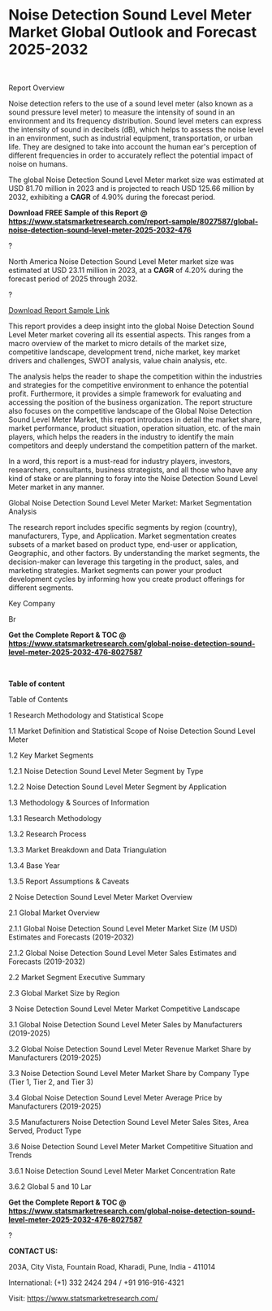 <h1>Noise Detection Sound Level Meter Market Global Outlook and Forecast 2025-2032</h1><br/><p>Report Overview</p>
 
 
 
 <p>Noise detection refers to the use of a sound level meter (also known as a sound pressure level meter) to measure the intensity of sound in an environment and its frequency distribution. Sound level meters can express the intensity of sound in decibels (dB), which helps to assess the noise level in an environment, such as industrial equipment, transportation, or urban life. They are designed to take into account the human ear&#39;s perception of different frequencies in order to accurately reflect the potential impact of noise on humans.</p>
 
 
 
 <p>The global Noise Detection Sound Level Meter market size was estimated at USD 81.70 million in 2023 and is projected to reach USD 125.66 million by 2032, exhibiting a <strong>CAGR</strong> of 4.90% during the forecast period.</p>
 
 
 
 <div><b>Download FREE Sample of this Report @ <a href="https://www.statsmarketresearch.com/download-free-sample/8027587/global-noise-detection-sound-level-meter-2025-2032-476">https://www.statsmarketresearch.com/report-sample/8027587/global-noise-detection-sound-level-meter-2025-2032-476</a></b></div>
 
 
 
 <p>? </p>
 
 
 
 <p>North America Noise Detection Sound Level Meter market size was estimated at USD 23.11 million in 2023, at a <strong>CAGR</strong> of 4.20% during the forecast period of 2025 through 2032.</p>
 
 
 
 <p>? </p>
 
 
 
 <p><a href="https://www.statsmarketresearch.com/download-free-sample/8027587/global-noise-detection-sound-level-meter-2025-2032-476">Download Report Sample Link</a></p>
 
 
 
 <p>This report provides a deep insight into the global Noise Detection Sound Level Meter market covering all its essential aspects. This ranges from a macro overview of the market to micro details of the market size, competitive landscape, development trend, niche market, key market drivers and challenges, SWOT analysis, value chain analysis, etc.</p>
 
 
 
 <p>The analysis helps the reader to shape the competition within the industries and strategies for the competitive environment to enhance the potential profit. Furthermore, it provides a simple framework for evaluating and accessing the position of the business organization. The report structure also focuses on the competitive landscape of the Global Noise Detection Sound Level Meter Market, this report introduces in detail the market share, market performance, product situation, operation situation, etc. of the main players, which helps the readers in the industry to identify the main competitors and deeply understand the competition pattern of the market.</p>
 
 
 
 <p>In a word, this report is a must-read for industry players, investors, researchers, consultants, business strategists, and all those who have any kind of stake or are planning to foray into the Noise Detection Sound Level Meter market in any manner.</p>
 
 
 
 <p>Global Noise Detection Sound Level Meter Market: Market Segmentation Analysis</p>
 
 
 
 <p>The research report includes specific segments by region (country), manufacturers, Type, and Application. Market segmentation creates subsets of a market based on product type, end-user or application, Geographic, and other factors. By understanding the market segments, the decision-maker can leverage this targeting in the product, sales, and marketing strategies. Market segments can power your product development cycles by informing how you create product offerings for different segments.</p>
 
 
 
 <p>Key Company</p>
 
 
 
 <p>Br</p>
 
 
 
 <div><b>Get the Complete Report & TOC @ <a href="https://www.statsmarketresearch.com/global-noise-detection-sound-level-meter-2025-2032-476-8027587">https://www.statsmarketresearch.com/global-noise-detection-sound-level-meter-2025-2032-476-8027587</a></b></div>
 
 
 
 <p><br />
 
 <b>Table of content</b></p>
 
 
 
 <p>Table of Contents<br />
 
 1 Research Methodology and Statistical Scope<br />
 
 1.1 Market Definition and Statistical Scope of Noise Detection Sound Level Meter<br />
 
 1.2 Key Market Segments<br />
 
 1.2.1 Noise Detection Sound Level Meter Segment by Type<br />
 
 1.2.2 Noise Detection Sound Level Meter Segment by Application<br />
 
 1.3 Methodology & Sources of Information<br />
 
 1.3.1 Research Methodology<br />
 
 1.3.2 Research Process<br />
 
 1.3.3 Market Breakdown and Data Triangulation<br />
 
 1.3.4 Base Year<br />
 
 1.3.5 Report Assumptions & Caveats<br />
 
 2 Noise Detection Sound Level Meter Market Overview<br />
 
 2.1 Global Market Overview<br />
 
 2.1.1 Global Noise Detection Sound Level Meter Market Size (M USD) Estimates and Forecasts (2019-2032)<br />
 
 2.1.2 Global Noise Detection Sound Level Meter Sales Estimates and Forecasts (2019-2032)<br />
 
 2.2 Market Segment Executive Summary<br />
 
 2.3 Global Market Size by Region<br />
 
 3 Noise Detection Sound Level Meter Market Competitive Landscape<br />
 
 3.1 Global Noise Detection Sound Level Meter Sales by Manufacturers (2019-2025)<br />
 
 3.2 Global Noise Detection Sound Level Meter Revenue Market Share by Manufacturers (2019-2025)<br />
 
 3.3 Noise Detection Sound Level Meter Market Share by Company Type (Tier 1, Tier 2, and Tier 3)<br />
 
 3.4 Global Noise Detection Sound Level Meter Average Price by Manufacturers (2019-2025)<br />
 
 3.5 Manufacturers Noise Detection Sound Level Meter Sales Sites, Area Served, Product Type<br />
 
 3.6 Noise Detection Sound Level Meter Market Competitive Situation and Trends<br />
 
 3.6.1 Noise Detection Sound Level Meter Market Concentration Rate<br />
 
 3.6.2 Global 5 and 10 Lar</p>
 
 
 
 <div><b>Get the Complete Report & TOC @ <a href="https://www.statsmarketresearch.com/global-noise-detection-sound-level-meter-2025-2032-476-8027587">https://www.statsmarketresearch.com/global-noise-detection-sound-level-meter-2025-2032-476-8027587</a></b></div>
 
 
 
 <p>? </p>
 
 
 
 <p><b>CONTACT US:</b><br />
 
 203A, City Vista, Fountain Road, Kharadi, Pune, India - 411014<br />
 
 International: (+1) 332 2424 294 / +91 916-916-4321<br />
 
 Visit: <a href="https://www.statsmarketresearch.com/">https://www.statsmarketresearch.com/</a></p>